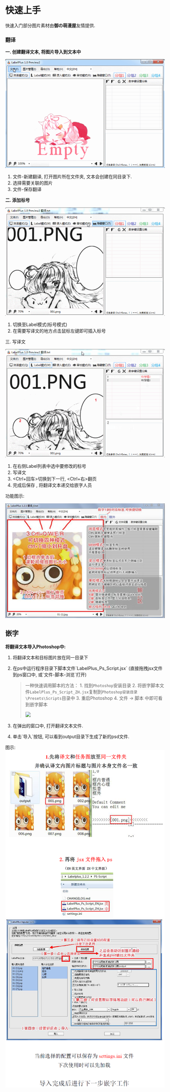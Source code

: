 # 快速上手

快速入门部分图片素材由**御の萌漫屋**友情提供.

### 翻译

**一. 创建翻译文本, 将图片导入到文本中**

![](.gitbook/assets/1_new_file.gif)

1. 文件-新建翻译, 打开图片所在文件夹, 文本会创建在同目录下.
2. 选择需要关联的图片
3. 文件-保存翻译

**二. 添加标号**

![](.gitbook/assets/2_add_label.gif)

1. 切换至Label模式\(标号模式\)
2. 在需要写译文的地方点击鼠标左键即可插入标号

三. 写译文

![](.gitbook/assets/3_write_text.gif)

1. 在右侧Label列表中选中要修改的标号
2. 写译文
3. &lt;Ctrl+回车&gt;切换到下一行, &lt;Ctrl+右&gt;翻页
4. 完成后保存 , 将翻译文本递交给嵌字人员

功能图示:

![](.gitbook/assets/quick_start_1.png)

## 嵌字

**将翻译文本导入Photoshop中:**

1. 将翻译文本和目标图片放在同一目录下
2. 在ps中运行程序目录下脚本文件\`LabelPlus\_Ps\_Script.jsx\` \(直接拖拽jsx文件到ps窗口中, 或\`文件-脚本-浏览\`打开\)

   > 一种快速调用脚本的方法： 1. 找到`Photoshop`安装目录 2. 将嵌字脚本文件`LabelPlus_Ps_Script_ZH.jsx`复制到`Photoshop安装目录\Presets\Scripts`目录中 3. 重启Photoshop 4. 文件 -&gt; 脚本 中即可看到嵌字脚本
   >
   > ![ ](https://user-images.githubusercontent.com/26241263/48927551-a0705900-ef11-11e8-86c9-5b7cbd7a9b9c.png)

3. 在弹出的窗口中, 打开翻译文本文件.
4. 单击\`导入\`按钮, 可以看到output目录下生成了新的psd文件.

图示:![](.gitbook/assets/quick_start_3.png)![](.gitbook/assets/qucik_start_4.png)

